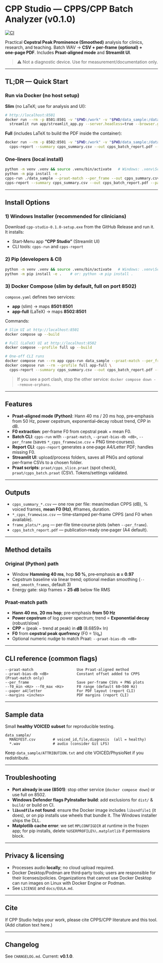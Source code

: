# CPP Studio — CPPS/CPP Batch Analyzer (v0.1.0)

[![CI](https://github.com/lucerojc/cpp-studio/actions/workflows/ci.yml/badge.svg)](https://github.com/lucerojc/cpp-studio/actions/workflows/ci.yml)

Practical **Cepstral Peak Prominence (Smoothed)** analysis for clinics, research, and teaching. Batch WAV → **CSV + per‑frame (optional) + one‑page PDF**. Includes **Praat‑aligned mode** and **Streamlit UI**.

> ⚠️ Not a diagnostic device. Use for measurement/documentation only.

---

## TL;DR — Quick Start

### Run via Docker (no host setup)

**Slim** (no LaTeX; use for analysis and UI):

```bash
# http://localhost:8501
docker run --rm -p 8501:8501 -v "$PWD:/work" -v "$PWD/data_sample:/data" -w /work ghcr.io/lucerojc/cpp-studio:slim \
  streamlit run app/streamlit_app.py --server.headless=true --browser.gatherUsageStats=false
```

**Full** (includes LaTeX to build the PDF inside the container):

```bash
docker run --rm -p 8502:8501 -v "$PWD:/work" -v "$PWD/data_sample:/data" -w /work ghcr.io/lucerojc/cpp-studio:full \
  cpps-report --summary cpps_summary.csv --out cpps_batch_report.pdf --paper a4 --margins 0.6
```

### One‑liners (local install)

```bash
python -m venv .venv && source .venv/bin/activate   # Windows: .venv\Scripts\activate
python -m pip install -e .
cpps-run ./data_sample --praat-match --per_frame --out cpps_summary.csv
cpps-report --summary cpps_summary.csv --out cpps_batch_report.pdf --paper a4 --margins 0.6 --title "CPP Studio"
```

---

## Install Options

### 1) Windows Installer (recommended for clinicians)

Download `cpp-studio-0.1.0-setup.exe` from the GitHub Release and run it. It installs:

* Start‑Menu app **“CPP Studio”** (Streamlit UI)
* CLI tools: `cpps-run` and `cpps-report`

### 2) Pip (developers & CI)

```bash
python -m venv .venv && source .venv/bin/activate   # Windows: .venv\Scripts\activate
python -m pip install -e .    # or: python -m pip install .
```

### 3) Docker Compose (slim by default, full on port 8502)

`compose.yaml` defines two services:

* **app** (slim) → maps **8501:8501**
* **app-full** (LaTeX) → maps **8502:8501**

Commands:

```bash
# Slim UI at http://localhost:8501
docker compose up --build

# Full (LaTeX) UI at http://localhost:8502
docker compose --profile full up --build

# One‑off CLI runs
docker compose run --rm app cpps-run data_sample --praat-match --per_frame --out cpps_summary.csv
docker compose run --rm --profile full app-full \
  cpps-report --summary cpps_summary.csv --out cpps_batch_report.pdf --paper a4 --margins 0.6
```

> If you see a port clash, stop the other service: `docker compose down --remove-orphans`.

---

## Features

* **Praat‑aligned mode (Python)**: Hann 40 ms / 20 ms hop, pre‑emphasis from 50 Hz, power cepstrum, exponential‑decay robust trend, CPP in dB.
* **F0 extraction**: per‑frame F0 from cepstral peak + mean F0.
* **Batch CLI**: `cpps-run` with `--praat-match`, `--praat-bias-db <dB>`, `--per_frame` (saves `*_cpps_framewise.csv` + PNG time‑courses).
* **Report CLI**: `cpps-report` generates a one‑page A4/Letter PDF; handles missing F0.
* **Streamlit UI**: upload/process folders, saves all PNGs and optional per‑frame CSVs to a chosen folder.
* **Praat scripts**: `praat/cpps_slice.praat` (spot check), `praat/cpps_batch.praat` (CSV). Tokens/settings validated.

---

## Outputs

* `cpps_summary_*.csv` — one row per file: mean/median CPPS (dB), % voiced frames, **mean F0 (Hz)**, #frames, duration.
* `*_cpps_framewise.csv` — time‑stamped per‑frame CPPS (and F0 when available).
* `frame_plots/*.png` — per‑file time‑course plots (when `--per_frame`).
* `cpps_batch_report.pdf` — publication‑ready one‑pager (A4 default).

---

## Method details

### Original (Python) path

* Window **Hamming 40 ms**, hop **50 %**, pre‑emphasis **α = 0.97**
* Cepstrum baseline via linear trend; optional median smoothing (`--med_smooth_frames`, default 3)
* Energy gate: skip frames > **25 dB** below file RMS

### Praat‑match path

* **Hann 40 ms**, **20 ms hop**; pre‑emphasis **from 50 Hz**
* **Power cepstrum** of log power spectrum; trend = **Exponential decay** (robust/slow)
* **CPP** = (peak − trend at peak) in **dB** (8.6859× ln)
* **F0** from **cepstral peak quefrency** (F0 = 1/qₚ)
* Optional numeric nudge to match Praat: `--praat-bias-db <dB>`

---

## CLI reference (common flags)

```text
--praat-match                    Use Praat‑aligned method
--praat-bias-db <dB>             Constant offset added to CPPS (Praat‑match only)
--per_frame                      Save per‑frame CSVs + PNG plots
--f0_min <Hz> --f0_max <Hz>      F0 range (default 60–500 Hz)
--paper a4|letter                For PDF layout (report CLI)
--margins <inches>               PDF margins (report CLI)
```

---

## Sample data

Small **healthy VOICED subset** for reproducible testing.

```
data_sample/
  MANIFEST.csv        # voiced_id,file,diagnosis  (all = healthy)
  *.wav               # audio (consider Git LFS)
```

Keep `data_sample/ATTRIBUTION.txt` and cite VOICED/PhysioNet if you redistribute.

---

## Troubleshooting

* **Port already in use (8501)**: stop other service (`docker compose down`) or use full on 8502.
* **Windows Defender flags PyInstaller build**: add exclusions for `dist/` & `build/` or build on CI.
* **`libsndfile` not found**: ensure the Docker image includes `libsndfile1` (it does), or on pip installs use wheels that bundle it. The Windows installer ships the DLL.
* **Matplotlib cache error**: we set `MPLCONFIGDIR` at runtime in the frozen app; for pip installs, delete `%USERPROFILE%\.matplotlib` if permissions block.

---

## Privacy & licensing

* Processes audio **locally**; no cloud upload required.
* Docker Desktop/Podman are third‑party tools; users are responsible for their licenses/policies. Organizations that cannot use Docker Desktop can run images on Linux with Docker Engine or Podman.
* See `LICENSE` and `docs/EULA.md`.

---

## Cite

If CPP Studio helps your work, please cite CPPS/CPP literature and this tool. (Add citation text here.)

---

## Changelog

See `CHANGELOG.md`. Current: **v0.1.0**.
